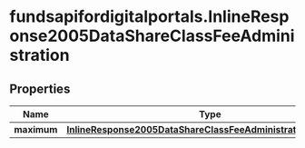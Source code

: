 # fundsapifordigitalportals.InlineResponse2005DataShareClassFeeAdministration

## Properties

Name | Type | Description | Notes
------------ | ------------- | ------------- | -------------
**maximum** | [**InlineResponse2005DataShareClassFeeAdministrationMaximum**](InlineResponse2005DataShareClassFeeAdministrationMaximum.md) |  | [optional] 


